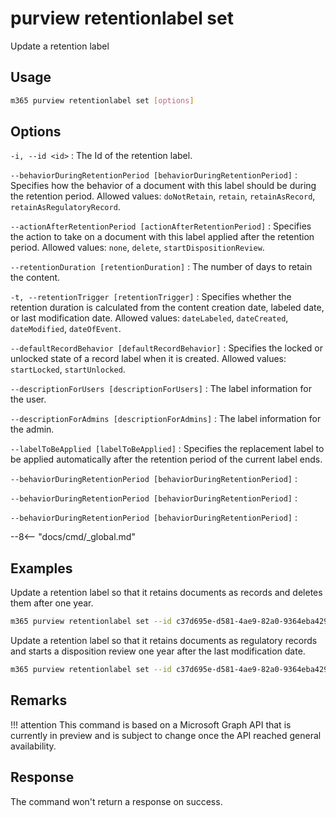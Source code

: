 # purview retentionlabel set

Update a retention label

## Usage

```sh
m365 purview retentionlabel set [options]
```

## Options

`-i, --id <id>`
: The Id of the retention label.

`--behaviorDuringRetentionPeriod [behaviorDuringRetentionPeriod]`
: Specifies how the behavior of a document with this label should be during the retention period. Allowed values: `doNotRetain`, `retain`, `retainAsRecord`, `retainAsRegulatoryRecord`.

`--actionAfterRetentionPeriod [actionAfterRetentionPeriod]`
: Specifies the action to take on a document with this label applied after the retention period. Allowed values: `none`, `delete`, `startDispositionReview`.

`--retentionDuration [retentionDuration]`
: The number of days to retain the content.

`-t, --retentionTrigger [retentionTrigger]`
: Specifies whether the retention duration is calculated from the content creation date, labeled date, or last modification date. Allowed values: `dateLabeled`, `dateCreated`, `dateModified`, `dateOfEvent`.

`--defaultRecordBehavior [defaultRecordBehavior]`
: Specifies the locked or unlocked state of a record label when it is created. Allowed values: `startLocked`, `startUnlocked`.

`--descriptionForUsers [descriptionForUsers]`
: The label information for the user.

`--descriptionForAdmins [descriptionForAdmins]`
: The label information for the admin.

`--labelToBeApplied [labelToBeApplied]`
: Specifies the replacement label to be applied automatically after the retention period of the current label ends.

`--behaviorDuringRetentionPeriod [behaviorDuringRetentionPeriod]`
: 

`--behaviorDuringRetentionPeriod [behaviorDuringRetentionPeriod]`
: 

`--behaviorDuringRetentionPeriod [behaviorDuringRetentionPeriod]`
: 

--8<-- "docs/cmd/_global.md"

## Examples

Update a retention label so that it retains documents as records and deletes them after one year.

```sh
m365 purview retentionlabel set --id c37d695e-d581-4ae9-82a0-9364eba4291e --behaviorDuringRetentionPeriod retainAsRecord --actionAfterRetentionPeriod delete --retentionDuration 365
```

Update a retention label so that it retains documents as regulatory records and starts a disposition review one year after the last modification date.

```sh
m365 purview retentionlabel set --id c37d695e-d581-4ae9-82a0-9364eba4291e --behaviorDuringRetentionPeriod retainAsRegulatoryRecord --actionAfterRetentionPeriod startDispositionReview --retentionDuration 365 --retentionTrigger dateModified
```

## Remarks

!!! attention
    This command is based on a Microsoft Graph API that is currently in preview and is subject to change once the API reached general availability.

## Response

The command won't return a response on success.
